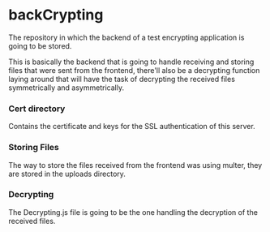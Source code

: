 # backCrypting
The repository in which the backend of a test encrypting application is going to be stored.

This is basically the backend that is going to handle receiving and storing files that were sent from the frontend, there'll also be a decrypting function laying around that will have the task of decrypting the received files symmetrically and asymmetrically.

### Cert directory
Contains the certificate and keys for the SSL authentication of this server.

### Storing Files
The way to store the files received from the frontend was using multer, they are stored in the uploads directory.

### Decrypting
The Decrypting.js file is going to be the one handling the decryption of the received files.